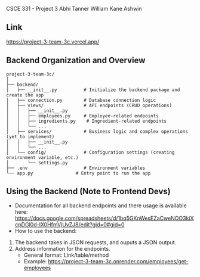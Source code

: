 CSCE 331 - Project 3 
Abhi
Tanner
William
Kane
Ashwin
## Link
https://project-3-team-3c.vercel.app/  

## Backend Organization and Overview
```
project-3-team-3c/  
│  
├── backend/  
│   ├── __init__.py          # Initialize the backend package and create the app  
│   ├── connection.py        # Database connection logic  
│   ├── views/               # API endpoints (CRUD operations)  
│   │   ├── __init__.py  
│   │   ├── employees.py     # Employee-related endpoints  
│   │   ├── ingredients.py    # Ingredient-related endpoints  
│   │   └── ...  
│   ├── services/            # Business logic and complex operations (yet to implement)  
│   │   ├── __init__.py  
│   │   └── ...  
│   └── config/              # Configuration settings (creating environment variable, etc.)  
│       └── settings.py  
├── .env                     # Environment variables  
└── app.py                # Entry point to run the app  
```

## Using the Backend (Note to Frontend Devs)  
- Documentation for all backend endpoints and there usage is available here:  
https://docs.google.com/spreadsheets/d/1bq5GKnWesEZaCweNOO3kiXcpDGl0d-IX0HfmVjUvZJ8/edit?gid=0#gid=0    
- How to use the backend:  
1. The backend takes in JSON requests, and ouputs a JSON output.  
2. Address information for the endpoints.
    - General format: Link/table/method
    - Example: https://project-3-team-3c.onrender.com/employees/get-employees


